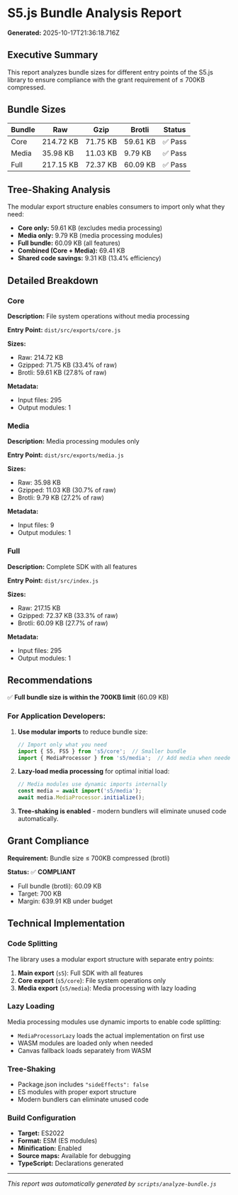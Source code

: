 # S5.js Bundle Analysis Report

**Generated:** 2025-10-17T21:36:18.716Z

## Executive Summary

This report analyzes bundle sizes for different entry points of the S5.js library to ensure compliance with the grant requirement of ≤ 700KB compressed.

## Bundle Sizes

| Bundle | Raw | Gzip | Brotli | Status |
|--------|-----|------|--------|--------|
| Core | 214.72 KB | 71.75 KB | 59.61 KB | ✅ Pass |
| Media | 35.98 KB | 11.03 KB | 9.79 KB | ✅ Pass |
| Full | 217.15 KB | 72.37 KB | 60.09 KB | ✅ Pass |

## Tree-Shaking Analysis

The modular export structure enables consumers to import only what they need:

- **Core only:** 59.61 KB (excludes media processing)
- **Media only:** 9.79 KB (media processing modules)
- **Full bundle:** 60.09 KB (all features)
- **Combined (Core + Media):** 69.41 KB
- **Shared code savings:** 9.31 KB (13.4% efficiency)

## Detailed Breakdown

### Core

**Description:** File system operations without media processing

**Entry Point:** `dist/src/exports/core.js`

**Sizes:**
- Raw: 214.72 KB
- Gzipped: 71.75 KB (33.4% of raw)
- Brotli: 59.61 KB (27.8% of raw)

**Metadata:**
- Input files: 295
- Output modules: 1

### Media

**Description:** Media processing modules only

**Entry Point:** `dist/src/exports/media.js`

**Sizes:**
- Raw: 35.98 KB
- Gzipped: 11.03 KB (30.7% of raw)
- Brotli: 9.79 KB (27.2% of raw)

**Metadata:**
- Input files: 9
- Output modules: 1

### Full

**Description:** Complete SDK with all features

**Entry Point:** `dist/src/index.js`

**Sizes:**
- Raw: 217.15 KB
- Gzipped: 72.37 KB (33.3% of raw)
- Brotli: 60.09 KB (27.7% of raw)

**Metadata:**
- Input files: 295
- Output modules: 1

## Recommendations

✅ **Full bundle size is within the 700KB limit** (60.09 KB)

### For Application Developers:

1. **Use modular imports** to reduce bundle size:
   ```javascript
   // Import only what you need
   import { S5, FS5 } from 's5/core';  // Smaller bundle
   import { MediaProcessor } from 's5/media';  // Add media when needed
   ```

2. **Lazy-load media processing** for optimal initial load:
   ```javascript
   // Media modules use dynamic imports internally
   const media = await import('s5/media');
   await media.MediaProcessor.initialize();
   ```

3. **Tree-shaking is enabled** - modern bundlers will eliminate unused code automatically.

## Grant Compliance

**Requirement:** Bundle size ≤ 700KB compressed (brotli)

**Status:** ✅ **COMPLIANT**

- Full bundle (brotli): 60.09 KB
- Target: 700 KB
- Margin: 639.91 KB under budget

## Technical Implementation

### Code Splitting

The library uses a modular export structure with separate entry points:

1. **Main export** (`s5`): Full SDK with all features
2. **Core export** (`s5/core`): File system operations only
3. **Media export** (`s5/media`): Media processing with lazy loading

### Lazy Loading

Media processing modules use dynamic imports to enable code splitting:

- `MediaProcessorLazy` loads the actual implementation on first use
- WASM modules are loaded only when needed
- Canvas fallback loads separately from WASM

### Tree-Shaking

- Package.json includes `"sideEffects": false`
- ES modules with proper export structure
- Modern bundlers can eliminate unused code

### Build Configuration

- **Target:** ES2022
- **Format:** ESM (ES modules)
- **Minification:** Enabled
- **Source maps:** Available for debugging
- **TypeScript:** Declarations generated

---

*This report was automatically generated by `scripts/analyze-bundle.js`*
